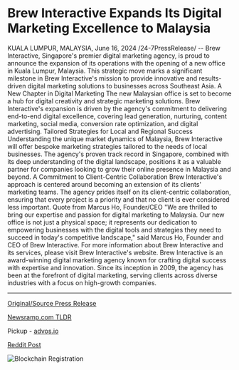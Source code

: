 # Brew Interactive Expands Its Digital Marketing Excellence to Malaysia

KUALA LUMPUR, MALAYSIA, June 16, 2024 /24-7PressRelease/ -- Brew Interactive, Singapore's premier digital marketing agency, is proud to announce the expansion of its operations with the opening of a new office in Kuala Lumpur, Malaysia. This strategic move marks a significant milestone in Brew Interactive's mission to provide innovative and results-driven digital marketing solutions to businesses across Southeast Asia.  A New Chapter in Digital Marketing  The new Malaysian office is set to become a hub for digital creativity and strategic marketing solutions. Brew Interactive's expansion is driven by the agency's commitment to delivering end-to-end digital excellence, covering lead generation, nurturing, content marketing, social media, conversion rate optimization, and digital advertising.  Tailored Strategies for Local and Regional Success  Understanding the unique market dynamics of Malaysia, Brew Interactive will offer bespoke marketing strategies tailored to the needs of local businesses. The agency's proven track record in Singapore, combined with its deep understanding of the digital landscape, positions it as a valuable partner for companies looking to grow their online presence in Malaysia and beyond.  A Commitment to Client-Centric Collaboration  Brew Interactive's approach is centered around becoming an extension of its clients' marketing teams. The agency prides itself on its client-centric collaboration, ensuring that every project is a priority and that no client is ever considered less important.  Quote from Marcus Ho, Founder/CEO  "We are thrilled to bring our expertise and passion for digital marketing to Malaysia. Our new office is not just a physical space; it represents our dedication to empowering businesses with the digital tools and strategies they need to succeed in today's competitive landscape," said Marcus Ho, Founder and CEO of Brew Interactive.  For more information about Brew Interactive and its services, please visit Brew Interactive's website.  Brew Interactive is an award-winning digital marketing agency known for crafting digital success with expertise and innovation. Since its inception in 2009, the agency has been at the forefront of digital marketing, serving clients across diverse industries with a focus on high-growth companies. 

---

[Original/Source Press Release](https://www.24-7pressrelease.com/press-release/511752/brew-interactive-expands-its-digital-marketing-excellence-to-malaysia)
                    

[Newsramp.com TLDR](https://newsramp.com/curated-news/brew-interactive-expands-with-new-office-in-kuala-lumpur-malaysia/ce62c7d7e06acb2ba82c1f19068cd776) 


Pickup - [advos.io](https://advos.io/en/brew-interactive-opens-new-office-in-malaysia-to-expand-digital-marketing-reach/20244186)
 



[Reddit Post](https://www.reddit.com/r/Business_NewsRamp/comments/1dh258d/brew_interactive_expands_with_new_office_in_kuala/) 



![Blockchain Registration](https://cdn.newsramp.app/24-7PressRelease/qrcode/246/16/frogUKj1.webp)